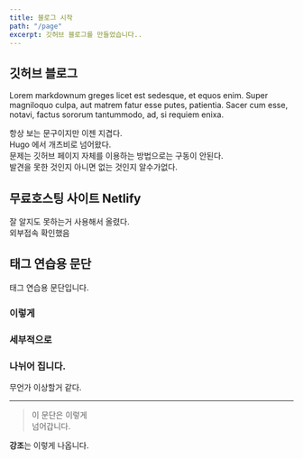 ```yaml
---
title: 블로그 시작
path: "/page"
excerpt: 깃허브 블로그를 만들었습니다..
---
```


## 깃허브 블로그 

Lorem markdownum greges licet est sedesque, et equos enim. Super magniloquo
culpa, aut matrem fatur esse putes, patientia. Sacer cum esse, notavi, factus
sororum tantummodo, ad, si requiem enixa.

항상 보는 문구이지만 이젠 지겹다.     
Hugo 에서 개츠비로 넘어왔다.    
문제는 깃허브 페이지 자체를 이용하는 방법으로는 구동이 안된다.     
발견을 못한 것인지 아니면 없는 것인지 알수가없다.


## 무료호스팅 사이트 Netlify

잘 알지도 못하는거 사용해서 올렸다.     
외부접속 확인했음


## 태그 연습용 문단

태그 연습용 문단입니다.    

### 이렇게 
### 세부적으로
### 나뉘어 집니다.

무언가 이상할거 같다.

---


      
> 이 문단은 이렇게      
> 넘어갑니다.


**강조**는 이렇게 나옵니다.